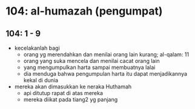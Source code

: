# 104: al-humazah (pengumpat)

## 104: 1 - 9
* kecelakanlah bagi
  * orang yg merendahkan dan menilai orang lain kurang; al-qalam: 11
  * orang yang suka mencela dan menilai cacat orang lain
  * yang mengumpulkan harta sampai membuatnya lalai
  * dia menduga bahwa pengumpulan harta itu dapat menjadikannya kekal di dunia
* mereka akan dimasukkan ke neraka Huthamah
  * api ditutup rapat di atas mereka
  * mereka diikat pada tiang2 yg panjang
